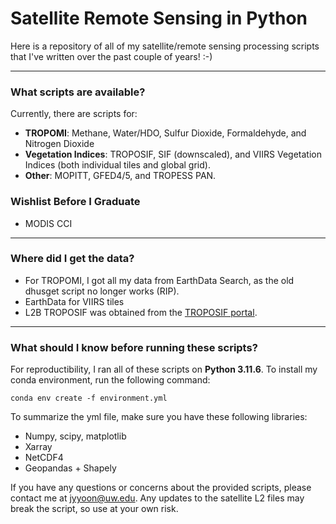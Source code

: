 # Satellite Remote Sensing in Python

Here is a repository of all of my satellite/remote sensing processing scripts that I've written over the past couple of years! :-)

---

### What scripts are available?
Currently, there are scripts for:

- **TROPOMI**: Methane, Water/HDO, Sulfur Dioxide, Formaldehyde, and Nitrogen Dioxide
- **Vegetation Indices**: TROPOSIF, SIF (downscaled), and VIIRS Vegetation Indices (both individual tiles and global grid). 
- **Other**: MOPITT, GFED4/5, and TROPESS PAN.

### Wishlist Before I Graduate

- MODIS CCI

---


### Where did I get the data?

- For TROPOMI, I got all my data from EarthData Search, as the old dhusget script no longer works (RIP).
- EarthData for VIIRS tiles
- L2B TROPOSIF was obtained from the [TROPOSIF portal](https://ftp.sron.nl/open-access-data-2/TROPOMI/tropomi/sif/v2.1/l2b/).

---

### What should I know before running these scripts?

For reproductibility, I ran all of these scripts on **Python 3.11.6**. To install my conda environment, run the following command:

`conda env create -f environment.yml`

To summarize the yml file, make sure you have these following libraries:

- Numpy, scipy, matplotlib
- Xarray
- NetCDF4
- Geopandas + Shapely

If you have any questions or concerns about the provided scripts, please contact me at jyyoon@uw.edu. Any updates to the satellite L2 files may break the script, so use at your own risk. 
